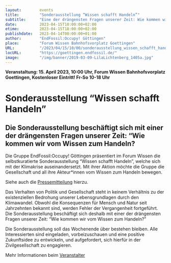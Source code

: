 ```yaml
---
layout:        events
title:         "Sonderausstellung “Wissen schafft Handeln”"
subtitle:      "Eine der drängensten Fragen unserer Zeit: Wie kommen wir vom Wissen zum Handeln?"
date:          2023-04-15T10:00:00+02:00
etime:         2023-04-15T18:00:00+02:00
publishdate:   2023-04-14T00:00:00+01:00
author:        "EndFossil:Occupy! Göttingen"
place:         "Forum Wissen Bahnhofsvorplatz Goettingen"
URL:           "/2023/04/15/10/00/sonderausstellung_wissen_schafft_handeln"
locURL:        "https://goettingen.endfossil.de/"
image:         "/img/banner/2019-03-09-LilaLichtenberg_1405a.jpg"
---
```


**Veranstaltung: 15. April 2023, 10:00 Uhr, Forum Wissen Bahnhofsvorplatz Goettingen, Kostenloser Eintritt! Fr-So 10-18 Uhr**

Sonderausstellung “Wissen schafft Handeln”
===========

Die Sonderausstellung beschäftigt sich mit einer der drängensten Fragen unserer Zeit: “Wie kommen wir vom Wissen zum Handeln?
-----------

Die Gruppe EndFossil:Occupy! Göttingen präsentiert im Forum Wissen die selbstkuratierte Sonderausstellung “Wissen schafft Handeln”, welche sich mit der Klimakrise auseinandersetzt. Mit ihrer Aktion möchte die Gruppe die Gesellschaft und all ihre Akteur*innen vom Wissen zum Handeln bewegen.

Siehe auch die [Pressemitteilung](/post/2023-04-14_1357-pressemitteilung_zur_unangekündigten_sonderausstellung_wissen_schafft_handeln_im_forum_wissen-endfossiloccupy_göttingen/)
hierzu.

Das Verhalten von Politik und Gesellschaft steht in keinem Verhältnis zu der existenziellen Bedrohung unserer Lebensgrundlagen durch den Klimawandel. Obwohl die Konsequenzen für Mensch und Natur seit Jahrzehnten bekannt sind, werden Fehler der Vergangenheit fortgeführt. Die Sonderausstellung beschäftigt sich deshalb mit einer der drängensten Fragen unserer Zeit: “Wie kommen wir vom Wissen zum Handeln?”

Die Sonderausstellung soll das Wochenende über bestehen bleiben. Alle Interessierten sind eingeladen, vorbeizuschauen und eine positive Zukunftsidee zu entwickeln, und aufgefordert, sich hierfür in der Zivilgesellschaft zu engagieren.

Mehr Informationen beim [Veranstalter](https://goettingen.endfossil.de/)

